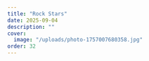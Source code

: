 ```yaml
---
title: "Rock Stars"
date: 2025-09-04
description: ""
cover:
  image: "/uploads/photo-1757007680358.jpg"
order: 32
---
```


